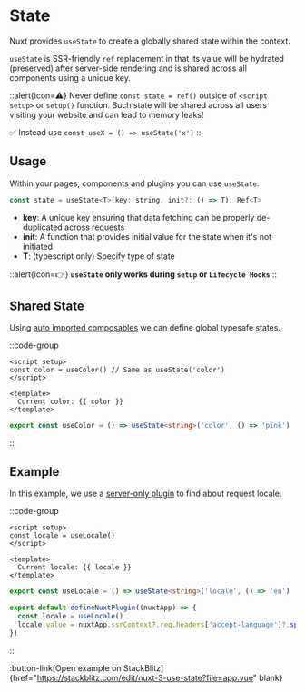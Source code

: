 # State

Nuxt provides `useState` to create a globally shared state within the context.

`useState` is SSR-friendly `ref` replacement in that its value will be hydrated (preserved) after server-side rendering and is shared across all components using a unique key.

::alert{icon=⚠️}
Never define `const state = ref()` outside of `<script setup>` or `setup()` function.
Such state will be shared across all users visiting your website and can lead to memory leaks!

✅ Instead use `const useX = () => useState('x')`
::

## Usage

Within your pages, components and plugins you can use `useState`.

```js
const state = useState<T>(key: string, init?: () => T): Ref<T>
```

* **key**: A unique key ensuring that data fetching can be properly de-duplicated across requests
* **init**: A function that provides initial value for the state when it's not initiated
* **T**: (typescript only) Specify type of state

::alert{icon=👉}
**`useState` only works during `setup` or `Lifecycle Hooks`**
::

## Shared State

Using [auto imported composables](/docs/directory-structure/composables) we can define global typesafe states.

::code-group

```vue [app.vue]
<script setup>
const color = useColor() // Same as useState('color')
</script>

<template>
  Current color: {{ color }}
</template>

```

```ts [composables/useColor.ts]
export const useColor = () => useState<string>('color', () => 'pink')
```

::

## Example

In this example, we use a [server-only plugin](/docs/directory-structure/plugins) to find about request locale.

::code-group

```vue [app.vue]
<script setup>
const locale = useLocale()
</script>

<template>
  Current locale: {{ locale }}
</template>
```

```ts [composables/states.ts]
export const useLocale = () => useState<string>('locale', () => 'en')
```

```ts [plugins/locale.server.ts]
export default defineNuxtPlugin((nuxtApp) => {
  const locale = useLocale()
  locale.value = nuxtApp.ssrContext?.req.headers['accept-language']?.split(',')[0]
})
```

::

:button-link[Open example on StackBlitz]{href="https://stackblitz.com/edit/nuxt-3-use-state?file=app.vue" blank}
